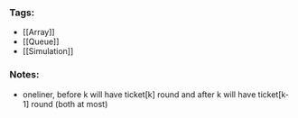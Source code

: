 ### Tags:
- [[Array]]
- [[Queue]]
- [[Simulation]]
### Notes:
- oneliner, before k will have ticket[k] round and after k will have ticket[k-1] round (both at most)